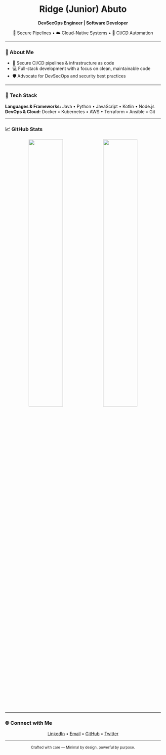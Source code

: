 <!-- Minimalist & Sleek README for Ridge (Junior) Abuto -->

<h1 align="center">Ridge (Junior) Abuto</h1>
<p align="center"><strong>DevSecOps Engineer | Software Developer</strong></p>
<p align="center">🔐 Secure Pipelines • ☁️ Cloud-Native Systems • 🧪 CI/CD Automation</p>

---

### 👋 About Me

- 🔧 Secure CI/CD pipelines & infrastructure as code
- 💻 Full-stack development with a focus on clean, maintainable code
- 🛡️ Advocate for DevSecOps and security best practices

---

### 🧰 Tech Stack

**Languages & Frameworks:** Java • Python • JavaScript • Kotlin • Node.js  
**DevOps & Cloud:** Docker • Kubernetes • AWS • Terraform • Ansible • Git

---

### 📈 GitHub Stats

<p align="center">
  <img src="https://github-readme-stats.vercel.app/api?username=JuniorCarti&show_icons=true&theme=calm&hide_border=true" width="47%" />
  <img src="https://github-readme-stats.vercel.app/api/top-langs/?username=JuniorCarti&layout=compact&theme=calm&hide_border=true" width="47%" />
</p>

---

### 🌐 Connect with Me

<p align="center">
  <a href="https://www.linkedin.com/in/ridge-abuto-41211236a">LinkedIn</a> •
  <a href="mailto:ridgejunior204@gmail.com">Email</a> •
  <a href="https://github.com/JuniorCarti">GitHub</a> •
  <a href="https://x.com/Ridge16352045">Twitter</a>
</p>

---

<p align="center">
  <sub>Crafted with care — Minimal by design, powerful by purpose.</sub>
</p>
